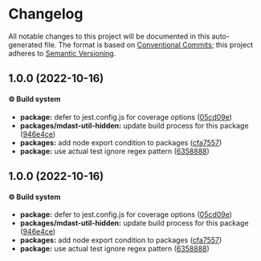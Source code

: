 # Changelog

All notable changes to this project will be documented in this auto-generated
file. The format is based on [Conventional Commits][5]; this project adheres to
[Semantic Versioning][6].

## 1.0.0 (2022-10-16)

#### ⚙️ Build system

- **package:** defer to jest.config.js for coverage options ([05cd09e][1])
- **packages/mdast-util-hidden:** update build process for this package
  ([946e4ce][2])
- **packages:** add node export condition to packages ([cfa7557][3])
- **package:** use actual test ignore regex pattern ([6358888][4])

## 1.0.0 (2022-10-16)

#### ⚙️ Build system

- **package:** defer to jest.config.js for coverage options ([05cd09e][1])
- **packages/mdast-util-hidden:** update build process for this package
  ([946e4ce][2])
- **packages:** add node export condition to packages ([cfa7557][3])
- **package:** use actual test ignore regex pattern ([6358888][4])

[1]:
  https://github.com/Xunnamius/unified-utils/commit/05cd09e0cf13f18fa56f6156516bcf546b1238e6
[2]:
  https://github.com/Xunnamius/unified-utils/commit/946e4cea9ad076b444e56006db825174e34f2fc1
[3]:
  https://github.com/Xunnamius/unified-utils/commit/cfa755794380abeda2748bb0a86f99b0bb136198
[4]:
  https://github.com/Xunnamius/unified-utils/commit/63588887a7377f3ee7488b19c87f1f2bf1faa811
[5]: https://conventionalcommits.org
[6]: https://semver.org
